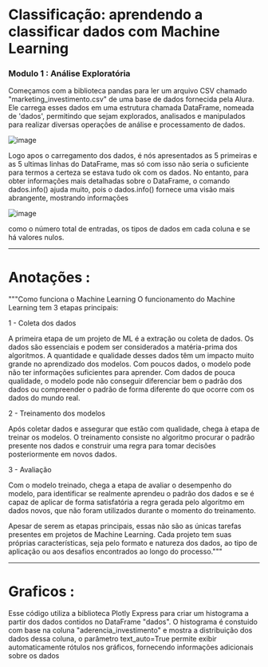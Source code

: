 # Classificação: aprendendo a classificar dados com Machine Learning

### Modulo 1 : Análise Exploratória

Começamos com a biblioteca pandas para ler um arquivo CSV chamado "marketing_investimento.csv" de uma base de dados fornecida pela Alura. Ele carrega esses dados em uma estrutura chamada DataFrame, nomeada de 'dados', permitindo que sejam explorados, analisados e manipulados para realizar diversas operações de análise e processamento de dados.

![image](https://github.com/marxeugenio/AluraCursoDeClassificacao/assets/78555292/f266e7ae-1332-4e50-9bb4-4f6c225c152f)

Logo apos o carregamento dos dados, é nós apresentados as 5 primeiras e as 5 ultimas linhas do DataFrame, mas só com isso não seria o suficiente para termos a certeza se estava tudo ok com os dados. No entanto, para obter informações mais detalhadas sobre o DataFrame, o comando dados.info() ajuda muito, pois o dados.info() fornece uma visão mais abrangente, mostrando informações 

![image](https://github.com/marxeugenio/AluraCursoDeClassificacao/assets/78555292/357697b1-2128-436e-ad02-ce1732d5cf90)

como o número total de entradas, os tipos de dados em cada coluna e se há valores nulos.

-------------------------------------------------------------------------------------------------------------------------------------------------------------------------

# Anotações :

"""Como funciona o Machine Learning
O funcionamento do Machine Learning tem 3 etapas principais:

1 - Coleta dos dados

A primeira etapa de um projeto de ML é a extração ou coleta de dados. Os dados são essenciais e podem ser considerados a matéria-prima dos algoritmos. A quantidade e qualidade desses dados têm um impacto muito grande no aprendizado dos modelos. Com poucos dados, o modelo pode não ter informações suficientes para aprender. Com dados de pouca qualidade, o modelo pode não conseguir diferenciar bem o padrão dos dados ou compreender o padrão de forma diferente do que ocorre com os dados do mundo real.

2 - Treinamento dos modelos

Após coletar dados e assegurar que estão com qualidade, chega à etapa de treinar os modelos. O treinamento consiste no algoritmo procurar o padrão presente nos dados e construir uma regra para tomar decisões posteriormente em novos dados.

3 - Avaliação

Com o modelo treinado, chega a etapa de avaliar o desempenho do modelo, para identificar se realmente aprendeu o padrão dos dados e se é capaz de aplicar de forma satisfatória a regra gerada pelo algoritmo em dados novos, que não foram utilizados durante o momento do treinamento.

Apesar de serem as etapas principais, essas não são as únicas tarefas presentes em projetos de Machine Learning. Cada projeto tem suas próprias características, seja pelo formato e natureza dos dados, ao tipo de aplicação ou aos desafios encontrados ao longo do processo."""

-------------------------------------------------------------------------------------------------------------------------------------------------------------------------

# Graficos :

Esse código utiliza a biblioteca Plotly Express para criar um histograma a partir dos dados contidos no DataFrame "dados". O histograma é constuido com base na coluna "aderencia_investimento" e mostra a distribuição dos dados dessa coluna, o parâmetro text_auto=True permite exibir automaticamente rótulos nos gráficos, fornecendo informações adicionais sobre os dados






